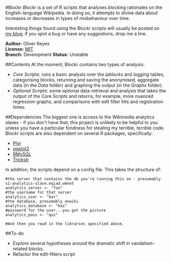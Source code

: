 #Blockr
_Blockr_ is a set of R scripts that analyses blocking rationales on the English-language Wikipedia. In doing so, it attempts to divine data about increases or decreases in types of misbehaviour over time.

Interesting things found using the Blockr scripts will usually be posted on [my blog](https://blog.ironholds.org); if you spot a bug or have any suggestions, drop me a line.

__Author:__ Oliver Keyes<br>
__License:__ [MIT](http://opensource.org/licenses/MIT)<br>
__Branch:__ Development
__Status:__ Unstable

##Contents
At the moment, Blockr contains two types of analysis:

* _Core Scripts_: runs a basic analysis over the _ipblocks_ and _logging_ tables, categorising blocks, returning and saving the anonymised, aggregate data (in the _Data_ folder) and graphing the output (in the _Graphs_ folder).
* _Optional Scripts_: some optional data-retrieval and analysis that takes the output of the Core Scripts and returns, for example, more nuanced regression graphs, and comparisons with edit filter hits and registration times.

##Dependencies
The biggest one is access to the Wikimedia analytics slaves - if you don't have that, this project is unlikely to be helpful to you unless you have a particular fondness for stealing my terrible, terrible code. Blockr scripts are also dependent on several R packages, specifically:

* [Plyr](https://plyr.had.co.nz/)
* [ggplot2](https://ggplot2.org/)
* [RMySQL](https://cran.r-project.org/web/packages/RMySQL/index.html)
* [Trickstr](https://github.com/Ironholds/trickstr)

In addition, the scripts depend on a config file. This takes the structure of:

	#the server that contains the db you're running this on - presumably s1-analytics-slave.eqiad.wmnet
	analytics_server <- "foo"
	#the username for that server
	analytics_user <- "bar"
	#the database, presumably enwiki
	analytics_database <- "baz"
	#password for the user...you get the picture
	analytics_pass <- "quz"
	
	#And then you read in the libraries specified above.
	
##To-do
* Explore several hypotheses around the dramatic shift in vandalism-related blocks.
* Refactor the edit-filters script